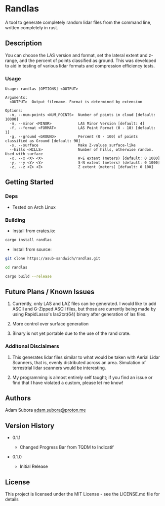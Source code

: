 # Randlas

A tool to generate completely random lidar files from the command line, written completely in rust. 

## Description

You can choose the LAS version and format, set the lateral extent and z-range, 
and the percent of points classified as ground. This was developed to aid in 
testing of various lidar formats and compression efficiency tests.

### Usage

```
Usage: randlas [OPTIONS] <OUTPUT>

Arguments:
  <OUTPUT>  Output filename. Format is determined by extension

Options:
  -n, --num-points <NUM_POINTS>  Number of points in cloud [default: 10000]
  -m, --minor <MINOR>            LAS Minor Version [default: 4]
  -f, --format <FORMAT>          LAS Point Format (0 - 10) [default: 1]
  -g, --ground <GROUND>          Percent (0 - 100) of points classified as Ground [default: 90]
  -s, --surface                  Make Z-values surface-like
  --hills <HILLS>                Number of hills, otherwise random. Used with surface
  -x, --x <X> <X>                W-E extent (meters) [default: 0 1000]
  -y, --y <Y> <Y>                S-N extent (meters) [default: 0 1000]
  -z, --z <Z> <Z>                Z extent (meters) [default: 0 100]
```

## Getting Started

### Deps

* Tested on Arch Linux

### Building

* Install from crates.io:

```bash
cargo install randlas
```

* Install from source:

```bash
git clone https://asub-sandwich/randlas.git

cd randlas

cargo build --release
```

## Future Plans / Known Issues

1. Currently, only LAS and LAZ files can be generated. I would like to add ASCII and G-Zipped ASCII files, but those are currently being made by using RapidLasso's las2txt(64) binary after generation of las files. 

2. More control over surface generation

3. Binary is not yet portable due to the use of the rand crate.

### Additonal Disclaimers

1. This generates lidar files similar to what would be taken with Aerial Lidar Scanners, that is, evenly distributed across an area. Simulation of terrestrial lidar scanners would be interesting.

2. My programming is almost entirely self taught; if you find an issue or find that I have violated a custom, please let me know! 

## Authors

Adam Subora <adam.subora@proton.me>

## Version History

* 0.1.1
    * Changed Progress Bar from TQDM to Indicatif

* 0.1.0
    * Initial Release

## License

This project is licensed under the MIT License - see the LICENSE.md file for details
